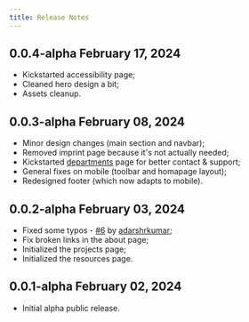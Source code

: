 ```yaml
---
title: Release Notes
---
```


## **0.0.4-alpha** February 17, 2024

- Kickstarted accessibility page;
- Cleaned hero design a bit;
- Assets cleanup.

## **0.0.3-alpha** February 08, 2024

- Minor design changes (main section and navbar);
- Removed imprint page because it's not actually needed;
- Kickstarted [departments](/departments) page for better contact & support;
- General fixes on mobile (toolbar and homapage layout);
- Redesigned footer (which now adapts to mobile).

## **0.0.2-alpha** February 03, 2024

- Fixed some typos - [#6](https://github.com/surfscape/web-portal/pull/6) by [adarshrkumar](https://github.com/adarshrkumar);
- Fix broken links in the about page;
- Initialized the projects page;
- Initialized the resources page.

## **0.0.1-alpha** February 02, 2024

- Initial alpha public release.

<style>
    ul {
        margin: 0;
    }
</style>
